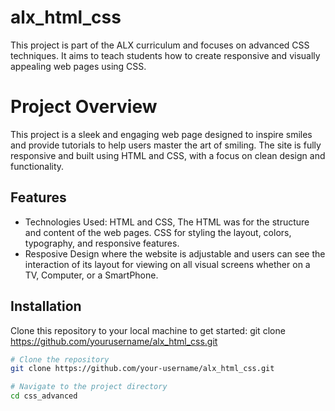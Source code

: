 # alx_html_css
This project is part of the ALX curriculum and focuses on advanced CSS techniques. It aims to teach students how to create responsive and visually appealing web pages using CSS. 

# Project Overview
This project is a sleek and engaging web page designed to inspire smiles and provide tutorials to help users master the art of smiling. The site is fully responsive and built using HTML and CSS, with a focus on clean design and functionality.

## Features

- Technologies Used: HTML and CSS, The HTML was for the structure and content of the web pages. CSS for styling the layout, colors, typography, and responsive features.
- Resposive Design where the website is adjustable and users can see the interaction of its layout for viewing on all visual screens whether on a TV, Computer, or a SmartPhone. 

## Installation

Clone this repository to your local machine to get started: git clone https://github.com/yourusername/alx_html_css.git

```bash
# Clone the repository
git clone https://github.com/your-username/alx_html_css.git

# Navigate to the project directory
cd css_advanced 

